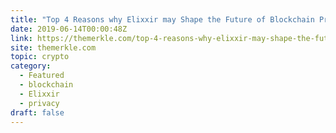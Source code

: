```yaml
---
title: "Top 4 Reasons why Elixxir may Shape the Future of Blockchain Privacy"
date: 2019-06-14T00:00:48Z
link: https://themerkle.com/top-4-reasons-why-elixxir-may-shape-the-future-of-blockchain-privacy/?utm_medium=RSS&utm_source=hune
site: themerkle.com
topic: crypto
category:
  - Featured
  - blockchain
  - Elixxir
  - privacy
draft: false
---
```


